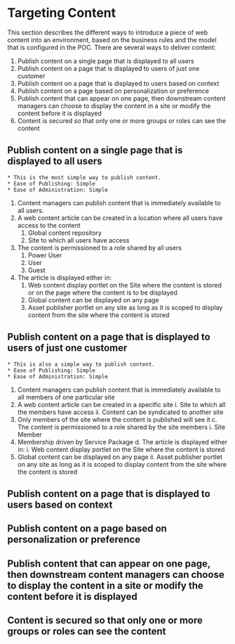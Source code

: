 # Targeting Content
This section describes the different ways to introduce a piece of web content into an environment, based on the business rules and the model that is configured in the POC. There are several ways to deliver content:
1. Publish content on a single page that is displayed to all users
2. Publish content on a page that is displayed to users of just one customer
3. Publish content on a page that is displayed to users based on context
4. Publish content on a page based on personalization or preference
5. Publish content that can appear on one page, then downstream content managers can choose to display the content in a site or modify the content before it is displayed
6. Content is secured so that only one or more groups or roles can see the content

## Publish content on a single page that is displayed to all users
    * This is the most simple way to publish content.
    * Ease of Publishing: Simple
    * Ease of Administration: Simple
1. Content managers can publish content that is immediately available to all users.
2. A web content article can be created in a location where all users have access to the content 
    1. Global content repository
    2. Site to which all users have access
3. The content is permissioned to a role shared by all users
    1. Power User
    2. User
    3. Guest
4. The article is displayed either in:
    1. Web content display portlet on the Site where the content is stored or on the page where the content is to be displayed
    2. Global content can be displayed on any page
    3. Asset publisher portlet on any site as long as it is scoped to display content from the site where the content is stored


## Publish content on a page that is displayed to users of just one customer
    * This is also a simple way to publish content.
    * Ease of Publishing: Simple
    * Ease of Administration: Simple
1. Content managers can publish content that is immediately available to all members of one particular site
2. A web content article can be created in a specific site 
i.	Site to which all the members have access
ii.	Content can be syndicated to another site
1.	Only members of the site where the content is published will see it
c.	The content is permissioned to a role shared by the site members
i.	Site Member
1.	Membership driven by Service Package
d.	The article is displayed either in:
i.	Web content display portlet on the Site where the content is stored
1.	Global content can be displayed on any page
ii.	Asset publisher portlet on any site as long as it is scoped to display content from the site where the content is stored



## Publish content on a page that is displayed to users based on context

## Publish content on a page based on personalization or preference

## Publish content that can appear on one page, then downstream content managers can choose to display the content in a site or modify the content before it is displayed

## Content is secured so that only one or more groups or roles can see the content

